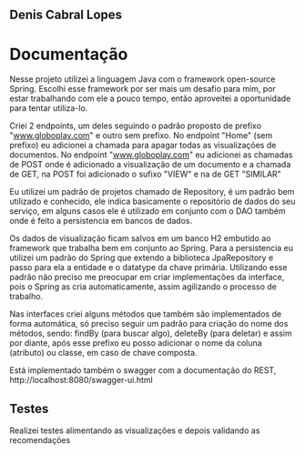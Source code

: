 ## Denis Cabral Lopes

Documentação
============

Nesse projeto utilizei a linguagem Java com o framework open-source Spring.
Escolhi esse framework por ser mais um desafio para mim, por estar trabalhando com ele a pouco tempo,
então aproveitei a oportunidade para tentar utiliza-lo.

Criei 2 endpoints, um deles seguindo o padrão proposto de prefixo "www.globoplay.com" e outro sem prefixo.
No endpoint "Home" (sem prefixo) eu adicionei a chamada para apagar todas as visualizações de documentos.
No endpoint "www.globoplay.com" eu adicionei as chamadas de POST onde é adicionado a visualização de um documento e
a chamada de GET, na POST foi adicionado o sufixo "VIEW" e na de GET "SIMILAR"

Eu utilizei um padrão de projetos chamado de Repository, é um padrão bem utilizado e conhecido, ele indica basicamente o
repositório de dados do seu serviço, em alguns casos ele é utilizado em conjunto com o DAO também onde é feito a persistencia em bancos de dados.

Os dados de visualização ficam salvos em um banco H2 embutido ao framework que trabalha bem em conjunto ao Spring.
Para a persistencia eu utilizei um padrão do Spring que extendo a biblioteca JpaRepository e passo para ela a entidade e o datatype da chave primária.
Utilizando esse padrão não preciso me preocupar em criar implementações da interface, pois o Spring as cria automaticamente, assim agilizando o processo
de trabalho.

Nas interfaces criei alguns métodos que também são implementados de forma automática, só preciso seguir um padrão para criação do nome dos métodos, sendo:
findBy (para buscar algo), deleteBy (para deletar) e assim por diante, após esse prefixo eu posso adicionar o nome da coluna (atributo) ou classe, em caso 
de chave composta.

Está implementado também o swagger com a documentação do REST, http://localhost:8080/swagger-ui.html

## Testes

Realizei testes alimentando as visualizações e depois validando as recomendações
